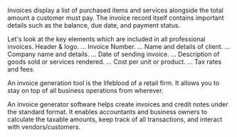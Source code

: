 Invoices display a list of purchased
items and services alongside the total amount a customer must pay. 
The invoice record itself contains important details such as the balance, due date, and payment status.

Let's look at the key elements which are included in all professional invoices.
Header & logo. ...
Invoice Number. ...
Name and details of client. ...
Company name and details. ...
Date of sending invoice. ...
Description of goods sold or services rendered. ...
Cost per unit or product. ...
Tax rates and fees.

An invoice generation tool is the lifeblood of a retail firm.
It allows you to stay on top of all business operations from wherever.

An invoice generator software helps create invoices and credit notes under the standard format.
It enables accountants and business owners to calculate the taxable amounts, keep track of all transactions, and interact with vendors/customers.
